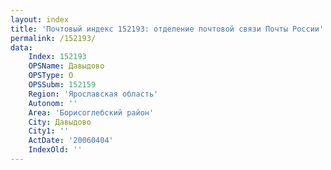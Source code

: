```yaml
---
layout: index
title: 'Почтовый индекс 152193: отделение почтовой связи Почты России'
permalink: /152193/
data:
    Index: 152193
    OPSName: Давыдово
    OPSType: О
    OPSSubm: 152159
    Region: 'Ярославская область'
    Autonom: ''
    Area: 'Борисоглебский район'
    City: Давыдово
    City1: ''
    ActDate: '20060404'
    IndexOld: ''
---
```

